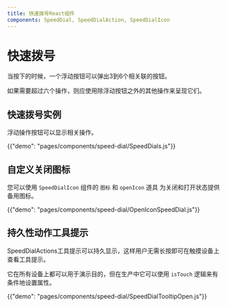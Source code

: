 ```yaml
---
title: 快速拨号React组件
components: SpeedDial, SpeedDialAction, SpeedDialIcon
---
```


# 快速拨号

<p class="description">当按下的时候，一个浮动按钮可以弹出3到6个相关联的按钮。</p>

如果需要超过六个操作，则应使用除浮动按钮之外的其他操作来呈现它们。

## 快速拨号实例

浮动操作按钮可以显示相关操作。

{{"demo": "pages/components/speed-dial/SpeedDials.js"}}

## 自定义关闭图标

您可以使用 `SpeedDialIcon` 组件的 `图标` 和 `openIcon` 道具 为关闭和打开状态提供备用图标。

{{"demo": "pages/components/speed-dial/OpenIconSpeedDial.js"}}

## 持久性动作工具提示

SpeedDialActions工具提示可以持久显示，这样用户无需长按即可在触摸设备上查看工具提示。

它在所有设备上都可以用于演示目的，但在生产中它可以使用 `isTouch` 逻辑来有条件地设置属性。

{{"demo": "pages/components/speed-dial/SpeedDialTooltipOpen.js"}}